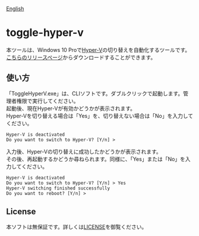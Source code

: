 [English](https://github.com/takano536/toggle-hyper-v/blob/master/README_EN.md)  
# toggle-hyper-v
本ツールは、Windows 10 Proで[Hyper-V](https://docs.microsoft.com/en-us/virtualization/hyper-v-on-windows/)の切り替えを自動化するツールです。  
[こちらのリリースページ](https://github.com/takano536/toggle-hyper-v/releases)からダウンロードすることができます。

## 使い方
「ToggleHyperV.exe」は、CLIソフトです。ダブルクリックで起動します。管理者権限で実行してください。    
起動後、現在Hyper-Vが有効かどうかが表示されます。  
Hyper-Vを切り替える場合は「Yes」を、切り替えない場合は「No」を入力してください。
```
Hyper-V is deactivated
Do you want to switch to Hyper-V? [Y/n] >
```
入力後、Hyper-Vの切り替えに成功したかどうかが表示されます。  
その後、再起動するかどうか尋ねられます。同様に、「Yes」または「No」を入力してください。
```
Hyper-V is deactivated
Do you want to switch to Hyper-V? [Y/n] > Yes
Hyper-V switching finished successfully
Do you want to reboot? [Y/n] >
```

## License
本ソフトは無保証です。詳しくは[LICENSE](https://github.com/takano536/toggle-hyper-v/blob/master/LICENSE)を御覧ください。
